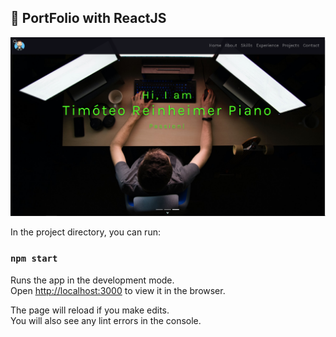 ## :file_folder: PortFolio with ReactJS

![ReactFolio Image](https://github.com/trpiano/myportfolio/blob/dev/src/assets/img/projects/reactfolio.webp)

In the project directory, you can run:

### `npm start`

Runs the app in the development mode.<br />
Open [http://localhost:3000](http://localhost:3000) to view it in the browser.

The page will reload if you make edits.<br />
You will also see any lint errors in the console.

